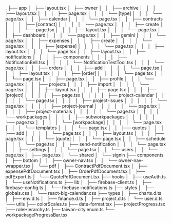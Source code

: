 .
├── app
│   ├── layout.tsx
│   ├── owner
│   │   ├── archive
│   │   │   ├── layout.tsx
│   │   │   ├── page.tsx
│   │   │   └── [type]
│   │   │       └── page.tsx
│   │   ├── calendar
│   │   │   └── page.tsx
│   │   ├── contracts
│   │   │   ├── [contract]
│   │   │   │   └── page.tsx
│   │   │   ├── create
│   │   │   │   └── page.tsx
│   │   │   ├── layout.tsx
│   │   │   └── page.tsx
│   │   ├── dashboard
│   │   │   └── page.tsx
│   │   ├── gemini
│   │   │   └── page.tsx
│   │   ├── expenses
│   │   │   ├── create
│   │   │   │   └── page.tsx
│   │   │   ├── [expense]
│   │   │   │   └── page.tsx
│   │   │   ├── layout.tsx
│   │   │   └── page.tsx
│   │   ├── layout.tsx
│   │   ├── notifications
│   │   │   ├── components
│   │   │   │   ├── NotificationBell.tsx
│   │   │   │   └── NotificationTestTool.tsx
│   │   │   └── page.tsx
│   │   ├── orders
│   │   │   ├── add
│   │   │   │   └── page.tsx
│   │   │   ├── layout.tsx
│   │   │   ├── [order]
│   │   │   │   └── page.tsx
│   │   │   └── page.tsx
│   │   ├── page.tsx
│   │   ├── profile
│   │   │   └── page.tsx
│   │   ├── projects
│   │   │   ├── import
│   │   │   │   └── page.tsx
│   │   │   ├── layout.tsx
│   │   │   ├── page.tsx
│   │   │   ├── [project]
│   │   │   │   ├── page.tsx
│   │   │   │   ├── project-calendar
│   │   │   │   │   └── page.tsx
│   │   │   │   ├── project-issues
│   │   │   │   │   └── page.tsx
│   │   │   │   ├── project-journal
│   │   │   │   │   └── page.tsx
│   │   │   │   ├── project-materials
│   │   │   │   │   └── page.tsx
│   │   │   │   └── workpackages
│   │   │   │       ├── subworkpackages
│   │   │   │       │   └── page.tsx
│   │   │   │       └── [workpackage]
│   │   │   │           └── page.tsx
│   │   │   └── templates
│   │   │       └── page.tsx
│   │   ├── quotes
│   │   │   ├── add
│   │   │   │   └── page.tsx
│   │   │   ├── layout.tsx
│   │   │   ├── page.tsx
│   │   │   └── [quote]
│   │   │       └── page.tsx
│   │   ├── schedule
│   │   │   └── page.tsx
│   │   ├── send-notification
│   │   │   └── page.tsx
│   │   ├── settings
│   │   │   └── page.tsx
│   │   └── users
│   │       └── page.tsx
│   ├── page.tsx
│   └── shared
│       └── signin
├── components
│   ├── bottom
│   │   ├── owner-nav.tsx
│   │   └── owner-nav-wrapper.tsx
│   └── pdf
│       ├── ContractPdfDocument.tsx
│       ├── expensePdfDocument.tsx
│       ├── OrderPdfDocument.tsx
│       ├── pdfExport.ts
│       └── QuotePdfDocument.tsx
├── hooks
│   ├── useAuth.ts
│   └── useNotifications.ts
├── lib
│   ├── firebase-client.ts
│   ├── firebase-config.ts
│   └── firebase-notifications.ts
├── styles
│   ├── globals.css
│   └── react-big-calendar.css
├── types
│   ├── charts.d.ts
│   ├── env.d.ts
│   ├── finance.d.ts
│   ├── project.d.ts
│   └── user.d.ts
└── utils
    ├── colorScales.ts
    ├── date-format.tsx
    ├── projectProgress.tsx
    ├── roleHierarchy.ts
    ├── taiwan-city.enum.ts
    └── workpackageProgressBar.tsx
